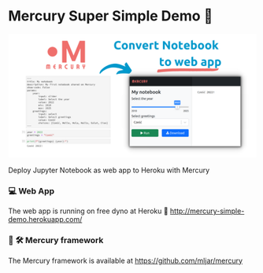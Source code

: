 # Mercury Super Simple Demo :rocket:

![](https://raw.githubusercontent.com/mljar/visual-identity/main/mercury/mercury_convert_notebook_3.png)

Deploy Jupyter Notebook as web app to Heroku with Mercury 

### 💻 Web App

The web app is running on free dyno at Heroku 🔗 http://mercury-simple-demo.herokuapp.com/

### 🧰 🛠️ Mercury framework

The Mercury framework is available at https://github.com/mljar/mercury
